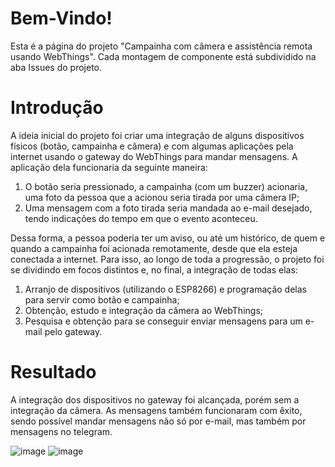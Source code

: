 # Bem-Vindo!

  Esta é a página do projeto "Campainha com câmera e assistência remota usando WebThings". Cada montagem de componente está subdividido na aba Issues do projeto.

# Introdução

  A ideia inicial do projeto foi criar uma integração de alguns dispositivos físicos (botão, campainha e câmera) e com algumas aplicações pela internet usando o gateway do WebThings para mandar mensagens. A aplicação dela funcionaria da seguinte maneira:
  1. O botão seria pressionado, a campainha (com um buzzer) acionaria, uma foto da pessoa que a acionou seria tirada por uma câmera IP;
  2. Uma mensagem com a foto tirada seria mandada ao e-mail desejado, tendo indicações do tempo em que o evento aconteceu.

  Dessa forma, a pessoa poderia ter um aviso, ou até um histórico, de quem e quando a campainha foi acionada remotamente, desde que ela esteja conectada a internet. 
Para isso, ao longo de toda a progressão, o projeto foi se dividindo em focos distintos e, no final, a integração de todas elas:
  1. Arranjo de dispositivos (utilizando o ESP8266) e programação delas para servir como botão e campainha;
  2. Obtenção, estudo e integração da câmera ao WebThings;
  3. Pesquisa e obtenção para se conseguir enviar mensagens para um e-mail pelo gateway.

# Resultado

  A integração dos dispositivos no gateway foi alcançada, porém sem a integração da câmera. As mensagens também funcionaram com êxito, sendo possível mandar mensagens não só por e-mail, mas também por mensagens no telegram.

![image](https://user-images.githubusercontent.com/91295989/155627179-63e181c2-b07d-47fe-8350-519cfa2dc31f.png)
![image](https://user-images.githubusercontent.com/91295989/155626638-1a78d8bb-ea9f-4160-8d5f-8349d26484bd.png)
